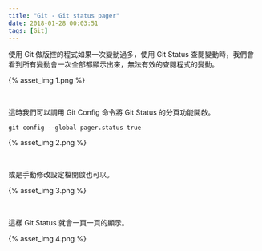 ```yaml
---
title: "Git - Git status pager"
date: 2018-01-28 00:03:51
tags: [Git]
---
```


使用 Git 做版控的程式如果一次變動過多，使用 Git Status 查閱變動時，我們會看到所有變動會一次全部都顯示出來，無法有效的查閱程式的變動。  

<!-- More -->

{% asset_img 1.png %}
 
<br/>


這時我們可以調用 Git Config 命令將 Git Status 的分頁功能開啟。  

    git config --global pager.status true

{% asset_img 2.png %}
 
<br/>


或是手動修改設定檔開啟也可以。  

{% asset_img 3.png %}
 
<br/>


這樣 Git Status 就會一頁一頁的顯示。  

{% asset_img 4.png %}
 
<br/>
